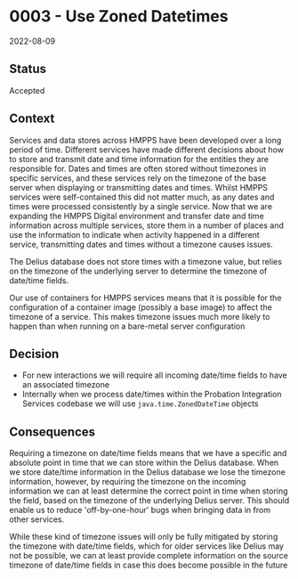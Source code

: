 # 0003 - Use Zoned Datetimes

2022-08-09

## Status

Accepted

## Context

Services and data stores across HMPPS have been developed over a long period
of time. Different services have made different decisions about how to store
and transmit date and time information for the entities they are responsible
for. Dates and times are often stored without timezones in specific services,
and these services rely on the timezone of the base server when displaying or
transmitting dates and times. Whilst HMPPS services were self-contained this
did not matter much, as any dates and times were processed consistently by a
single service. Now that we are expanding the HMPPS Digital environment and
transfer date and time information across multiple services, store them in a
number of places and use the information to indicate when activity happened in
a different service, transmitting dates and times without a timezone causes
issues.

The Delius database does not store times with a timezone value, but relies on
the timezone of the underlying server to determine the timezone of date/time
fields.

Our use of containers for HMPPS services means that it is possible for the
configuration of a container image (possibly a base image) to affect the
timezone of a service. This makes timezone issues much more likely to happen
than when running on a bare-metal server configuration

## Decision

- For new interactions we will require all incoming date/time fields to have
  an associated timezone
- Internally when we process date/times within the Probation Integration
  Services codebase we will use `java.time.ZonedDateTime` objects

## Consequences

Requiring a timezone on date/time fields means that we have a specific and
absolute point in time that we can store within the Delius database. When we
store date/time information in the Delius database we lose the timezone
information, however, by requiring the timezone on the incoming information we
can at least determine the correct point in time when storing the field, based
on the timezone of the underlying Delius server. This should enable us to
reduce 'off-by-one-hour' bugs when bringing data in from other services.

While these kind of timezone issues will only be fully mitigated by storing
the timezone with date/time fields, which for older services like Delius may
not be possible, we can at least provide complete information on the source
timezone of date/time fields in case this does become possible in the future
